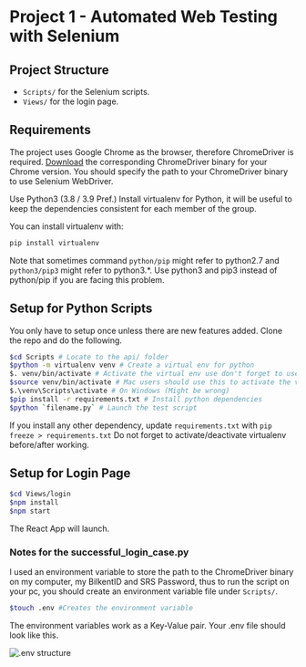 # Project 1 - Automated Web Testing with Selenium

## Project Structure

- `Scripts/` for the Selenium scripts.
- `Views/` for the login page.

## Requirements

The project uses Google Chrome as the browser, therefore ChromeDriver is required. [Download](https://chromedriver.chromium.org/downloads) the corresponding ChromeDriver binary for your Chrome version.
You should specify the path to your ChromeDriver binary to use Selenium WebDriver.

Use Python3 (3.8 / 3.9 Pref.) Install virtualenv for Python, it will be useful to keep the dependencies consistent for each member of the group.

You can install virtualenv with:

```bash
pip install virtualenv
```

Note that sometimes command `python/pip` might refer to python2.7 and `python3/pip3` might refer to python3.\*. Use python3 and pip3 instead of python/pip if you are facing this problem.

## Setup for Python Scripts

You only have to setup once unless there are new features added.
Clone the repo and do the following.

```bash
$cd Scripts # Locate to the api/ folder
$python -m virtualenv venv # Create a virtual env for python
$. venv/bin/activate # Activate the virtual env use don't forget to use 'deactivate' to exit venv
$source venv/bin/activate # Mac users should use this to activate the virtual env
$.\venv\Scripts\activate # On Windows (Might be wrong) 
$pip install -r requirements.txt # Install python dependencies
$python `filename.py` # Launch the test script
```

If you install any other dependency, update `requirements.txt` with ```pip freeze > requirements.txt```
Do not forget to activate/deactivate virtualenv before/after working.

## Setup for Login Page

```bash
$cd Views/login
$npm install
$npm start
```

The React App will launch.

### Notes for the successful_login_case.py

I used an environment variable to store the path to the ChromeDriver binary on my computer, my BilkentID and SRS Password, thus to run the script on your pc, you should create an environment variable file under `Scripts/`.

```bash
$touch .env #Creates the environment variable
```

The environment variables work as a Key-Value pair. Your .env file should look like this.

![.env structure](https://i.hizliresim.com/l92a5rp.png)
